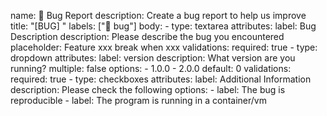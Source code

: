 name: 🐛 Bug Report
description: Create a bug report to help us improve
title: "[BUG] <bug description>"
labels: ["🐛 bug"]
body:
    - type: textarea
      attributes:
        label: Bug Description
        description: Please describe the bug you encountered
        placeholder: Feature xxx break when xxx
      validations:
        required: true
    - type: dropdown
      attributes:
        label: version
        description: What version are you running?
        multiple: false
        options:
          - 1.0.0
          - 2.0.0
        default: 0
      validations:
        required: true
    - type: checkboxes
      attributes:
        label: Additional Information
        description: Please check the following
        options:
          - label: The bug is reproducible
          - label: The program is running in a container/vm
